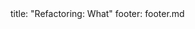 <frontmatter>
title: "Refactoring: What"
footer: footer.md
</frontmatter>

<include src="unit-inPage-asFlat.md" boilerplate />